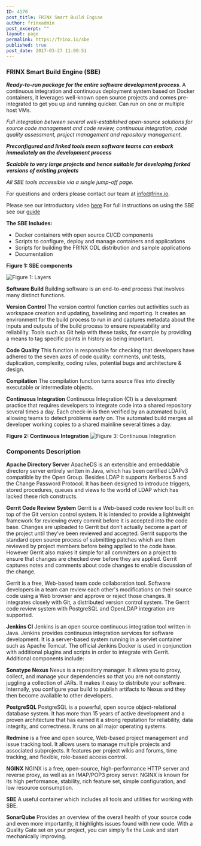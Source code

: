 ```yaml
---
ID: 4170
post_title: FRINX Smart Build Engine
author: frinxadmin
post_excerpt: ""
layout: page
permalink: https://frinx.io/sbe
published: true
post_date: 2017-03-27 11:00:51
---
```

### FRINX Smart Build Engine (SBE)

***Ready-to-run package for the entire software development process***. A continuous integration and continuous deployment system based on Docker containers, it leverages well-known open source projects and comes pre-integrated to get you up and running quicker. Can run on one or multiple host VMs.

*Full integration between several well-established open-source solutions for source code management and code review, continuous integration, code quality assessment, project management and repository management.*

***Preconfigured and linked tools mean software teams can embark immediately on the development process***

***Scalable to very large projects and hence suitable for developing forked versions of existing projects***

*All SBE tools accessible via a single jump-off page.*

For questions and orders please contact our team at <a href="mailto:info@frinx.io" target="_blank">info@frinx.io</a>.

Please see our introductory video [here][1] For full instructions on using the SBE see our [guide][2]

**The SBE Includes:**  
- Docker containers with open source CI/CD components  
- Scripts to configure, deploy and manage containers and applications  
- Scripts for building the FRINX ODL distribution and sample applications  
- Documentation

**Figure 1: SBE components**

![Figure 1: Layers][3]

**Software Build** Building software is an end-to-end process that involves many distinct functions.

**Version Control** The version control function carries out activities such as workspace creation and updating, baselining and reporting. It creates an environment for the build process to run in and captures metadata about the inputs and outputs of the build process to ensure repeatability and reliability. Tools such as Git help with these tasks, for example by providing a means to tag specific points in history as being important.

**Code Quality** This function is responsible for checking that developers have adhered to the seven axes of code quality: comments, unit tests, duplication, complexity, coding rules, potential bugs and architecture & design.

**Compilation** The compilation function turns source files into directly executable or intermediate objects.

**Continuous Integration** Continuous Integration (CI) is a development practice that requires developers to integrate code into a shared repository several times a day. Each check-in is then verified by an automated build, allowing teams to detect problems early on. The automated build merges all developer working copies to a shared mainline several times a day.

**Figure 2: Continuous Integration** ![Figure 3: Continuous Integration][4]

### Components Description

**Apache Directory Server** ApacheDS is an extensible and embeddable directory server entirely written in Java, which has been certified LDAPv3 compatible by the Open Group. Besides LDAP it supports Kerberos 5 and the Change Password Protocol. It has been designed to introduce triggers, stored procedures, queues and views to the world of LDAP which has lacked these rich constructs.

**Gerrit Code Review System** Gerrit is a Web-based code review tool built on top of the Git version control system. It is intended to provide a lightweight framework for reviewing every commit before it is accepted into the code base. Changes are uploaded to Gerrit but don’t actually become a part of the project until they’ve been reviewed and accepted. Gerrit supports the standard open source process of submitting patches which are then reviewed by project members before being applied to the code base. However Gerrit also makes it simple for all committers on a project to ensure that changes are checked over before they are applied. Gerrit captures notes and comments about code changes to enable discussion of the change.

Gerrit is a free, Web-based team code collaboration tool. Software developers in a team can review each other's modifications on their source code using a Web browser and approve or reject those changes. It integrates closely with Git, a distributed version control system. The Gerrit code review system with PostgreSQL and OpenLDAP integration are supported.

**Jenkins CI** Jenkins is an open source continuous integration tool written in Java. Jenkins provides continuous integration services for software development. It is a server-based system running in a servlet container such as Apache Tomcat. The official Jenkins Docker is used in conjunction with additional plugins and scripts in order to integrate with Gerrit. Additional components include:

**Sonatype Nexus** Nexus is a repository manager. It allows you to proxy, collect, and manage your dependencies so that you are not constantly juggling a collection of JARs. It makes it easy to distribute your software. Internally, you configure your build to publish artifacts to Nexus and they then become available to other developers.

**PostgreSQL** PostgreSQL is a powerful, open source object-relational database system. It has more than 15 years of active development and a proven architecture that has earned it a strong reputation for reliability, data integrity, and correctness. It runs on all major operating systems.

**Redmine** is a free and open source, Web-based project management and issue tracking tool. It allows users to manage multiple projects and associated subprojects. It features per project wikis and forums, time tracking, and flexible, role-based access control.

**NGINX** NGINX is a free, open-source, high-performance HTTP server and reverse proxy, as well as an IMAP/POP3 proxy server. NGINX is known for its high performance, stability, rich feature set, simple configuration, and low resource consumption.

**SBE** A useful container which includes all tools and utilities for working with SBE.

**SonarQube** Provides an overview of the overall health of your source code and even more importantly, it highlights issues found with new code. With a Quality Gate set on your project, you can simply fix the Leak and start mechanically improving.

 [1]: https://www.useloom.com/share/f4ce6cc0e96011e69309454fac1abeab
 [2]: https://frinx.io/frinx-documents/sbe-intro.html
 [3]: https://frinx.io/wp-content/uploads/2016/10/layers.png "Figure 1: Layers"
 [4]: https://frinx.io/wp-content/uploads/2016/10/ci_flow.png "Figure 2: Continuous Integration"